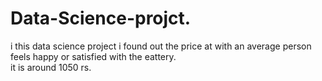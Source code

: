 # Data-Science-projct.  
i this data science project i found out the price at with an average person feels happy or satisfied with the eattery.  
it is around 1050 rs.  

